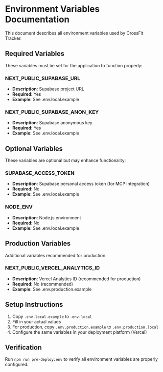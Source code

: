 # Environment Variables Documentation

This document describes all environment variables used by CrossFit Tracker.

## Required Variables

These variables must be set for the application to function properly:

### NEXT_PUBLIC_SUPABASE_URL
- **Description**: Supabase project URL
- **Required**: Yes
- **Example**: See .env.local.example

### NEXT_PUBLIC_SUPABASE_ANON_KEY
- **Description**: Supabase anonymous key
- **Required**: Yes
- **Example**: See .env.local.example

## Optional Variables

These variables are optional but may enhance functionality:

### SUPABASE_ACCESS_TOKEN
- **Description**: Supabase personal access token (for MCP integration)
- **Required**: No
- **Example**: See .env.local.example

### NODE_ENV
- **Description**: Node.js environment
- **Required**: No
- **Example**: See .env.local.example

## Production Variables

Additional variables recommended for production:

### NEXT_PUBLIC_VERCEL_ANALYTICS_ID
- **Description**: Vercel Analytics ID (recommended for production)
- **Required**: No (recommended)
- **Example**: See .env.production.example

## Setup Instructions

1. Copy `.env.local.example` to `.env.local`
2. Fill in your actual values
3. For production, copy `.env.production.example` to `.env.production.local`
4. Configure the same variables in your deployment platform (Vercel)

## Verification

Run `npm run pre-deploy:env` to verify all environment variables are properly configured.
